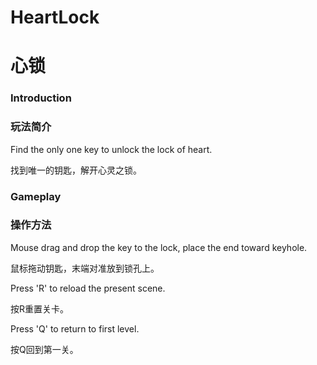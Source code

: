 # HeartLock
# 心锁

### Introduction

### 玩法简介

Find the only one key to unlock the lock of heart.

找到唯一的钥匙，解开心灵之锁。

### Gameplay

### 操作方法

Mouse drag and drop the key to the lock, place the end toward keyhole.

鼠标拖动钥匙，末端对准放到锁孔上。

Press 'R' to reload the present scene.

按R重置关卡。

Press 'Q' to return to first level.

按Q回到第一关。

